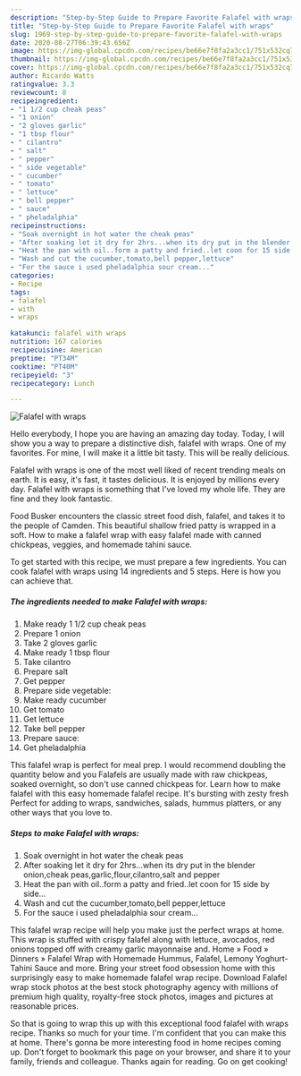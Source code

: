 ```yaml
---
description: "Step-by-Step Guide to Prepare Favorite Falafel with wraps"
title: "Step-by-Step Guide to Prepare Favorite Falafel with wraps"
slug: 1969-step-by-step-guide-to-prepare-favorite-falafel-with-wraps
date: 2020-08-27T06:39:43.656Z
image: https://img-global.cpcdn.com/recipes/be66e7f8fa2a3cc1/751x532cq70/falafel-with-wraps-recipe-main-photo.jpg
thumbnail: https://img-global.cpcdn.com/recipes/be66e7f8fa2a3cc1/751x532cq70/falafel-with-wraps-recipe-main-photo.jpg
cover: https://img-global.cpcdn.com/recipes/be66e7f8fa2a3cc1/751x532cq70/falafel-with-wraps-recipe-main-photo.jpg
author: Ricardo Watts
ratingvalue: 3.3
reviewcount: 8
recipeingredient:
- "1 1/2 cup cheak peas"
- "1 onion"
- "2 gloves garlic"
- "1 tbsp flour"
- " cilantro"
- " salt"
- " pepper"
- " side vegetable"
- " cucumber"
- " tomato"
- " lettuce"
- " bell pepper"
- " sauce"
- " pheladalphia"
recipeinstructions:
- "Soak overnight in hot water the cheak peas"
- "After soaking let it dry for 2hrs...when its dry put in the blender onion,cheak peas,garlic,flour,cilantro,salt and pepper"
- "Heat the pan with oil..form a patty and fried..let coon for 15 side by side..."
- "Wash and cut the cucumber,tomato,bell pepper,lettuce"
- "For the sauce i used pheladalphia sour cream..."
categories:
- Recipe
tags:
- falafel
- with
- wraps

katakunci: falafel with wraps 
nutrition: 167 calories
recipecuisine: American
preptime: "PT34M"
cooktime: "PT40M"
recipeyield: "3"
recipecategory: Lunch

---
```



![Falafel with wraps](https://img-global.cpcdn.com/recipes/be66e7f8fa2a3cc1/751x532cq70/falafel-with-wraps-recipe-main-photo.jpg)

Hello everybody, I hope you are having an amazing day today. Today, I will show you a way to prepare a distinctive dish, falafel with wraps. One of my favorites. For mine, I will make it a little bit tasty. This will be really delicious.

Falafel with wraps is one of the most well liked of recent trending meals on earth. It is easy, it's fast, it tastes delicious. It is enjoyed by millions every day. Falafel with wraps is something that I've loved my whole life. They are fine and they look fantastic.

Food Busker encounters the classic street food dish, falafel, and takes it to the people of Camden. This beautiful shallow fried patty is wrapped in a soft. How to make a falafel wrap with easy falafel made with canned chickpeas, veggies, and homemade tahini sauce.


To get started with this recipe, we must prepare a few ingredients. You can cook falafel with wraps using 14 ingredients and 5 steps. Here is how you can achieve that.

<!--inarticleads1-->

##### The ingredients needed to make Falafel with wraps:

1. Make ready 1 1/2 cup cheak peas
1. Prepare 1 onion
1. Take 2 gloves garlic
1. Make ready 1 tbsp flour
1. Take  cilantro
1. Prepare  salt
1. Get  pepper
1. Prepare  side vegetable:
1. Make ready  cucumber
1. Get  tomato
1. Get  lettuce
1. Take  bell pepper
1. Prepare  sauce:
1. Get  pheladalphia


This falafel wrap is perfect for meal prep. I would recommend doubling the quantity below and you Falafels are usually made with raw chickpeas, soaked overnight, so don&#39;t use canned chickpeas for. Learn how to make falafel with this easy homemade falafel recipe. It&#39;s bursting with zesty fresh Perfect for adding to wraps, sandwiches, salads, hummus platters, or any other ways that you love to. 

<!--inarticleads2-->

##### Steps to make Falafel with wraps:

1. Soak overnight in hot water the cheak peas
1. After soaking let it dry for 2hrs...when its dry put in the blender onion,cheak peas,garlic,flour,cilantro,salt and pepper
1. Heat the pan with oil..form a patty and fried..let coon for 15 side by side...
1. Wash and cut the cucumber,tomato,bell pepper,lettuce
1. For the sauce i used pheladalphia sour cream...


This falafel wrap recipe will help you make just the perfect wraps at home. This wrap is stuffed with crispy falafel along with lettuce, avocados, red onions topped off with creamy garlic mayonnaise and. Home » Food » Dinners » Falafel Wrap with Homemade Hummus, Falafel, Lemony Yoghurt-Tahini Sauce and more. Bring your street food obsession home with this surprisingly easy to make homemade falafel wrap recipe. Download Falafel wrap stock photos at the best stock photography agency with millions of premium high quality, royalty-free stock photos, images and pictures at reasonable prices. 

So that is going to wrap this up with this exceptional food falafel with wraps recipe. Thanks so much for your time. I'm confident that you can make this at home. There's gonna be more interesting food in home recipes coming up. Don't forget to bookmark this page on your browser, and share it to your family, friends and colleague. Thanks again for reading. Go on get cooking!
